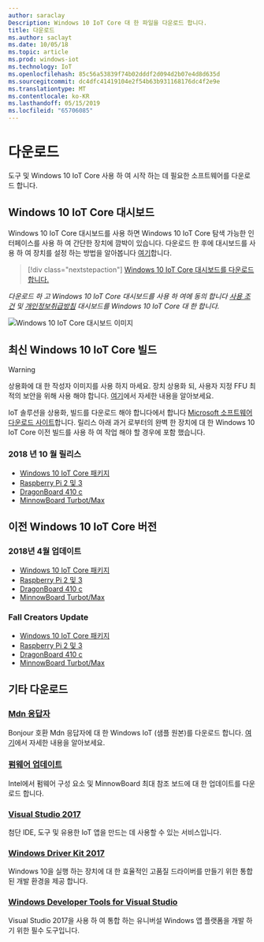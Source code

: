 ```yaml
---
author: saraclay
Description: Windows 10 IoT Core 대 한 파일을 다운로드 합니다.
title: 다운로드
ms.author: saclayt
ms.date: 10/05/18
ms.topic: article
ms.prod: windows-iot
ms.technology: IoT
ms.openlocfilehash: 85c56a53839f74b02dddf2d094d2b07e4d8d635d
ms.sourcegitcommit: dc4dfc41419104e2f54b63b931168176dc4f2e9e
ms.translationtype: MT
ms.contentlocale: ko-KR
ms.lasthandoff: 05/15/2019
ms.locfileid: "65706085"
---
```

# <a name="downloads"></a>다운로드
도구 및 Windows 10 IoT Core 사용 하 여 시작 하는 데 필요한 소프트웨어를 다운로드 합니다.

## <a name="windows-10-iot-core-dashboard"></a>Windows 10 IoT Core 대시보드

Windows 10 IoT Core 대시보드를 사용 하면 Windows 10 IoT Core 탐색 가능한 인터페이스를 사용 하 여 간단한 장치에 깜박이 있습니다. 다운로드 한 후에 대시보드를 사용 하 여 장치를 설정 하는 방법을 알아봅니다 [여기](https://docs.microsoft.com/en-gb/windows/iot-core/tutorials/quickstarter/devicesetup#using-the-iot-dashboard-raspberry-pi-minnowboard-nxp)합니다.

> [!div class="nextstepaction"]
> [Windows 10 IoT Core 대시보드를 다운로드 합니다.](http://go.microsoft.com/fwlink/?LinkID=708576)

_다운로드 하 고 Windows 10 IoT Core 대시보드를 사용 하 여에 동의 합니다 [사용 조건](http://go.microsoft.com/fwlink/?LinkID=703960&clcid=0x4809) 및 [개인정보취급방침](http://go.microsoft.com/fwlink/?LinkId=521839) 대시보드를 Windows 10 IoT Core 대 한 합니다._

![Windows 10 IoT Core 대시보드 이미지](media/IoTDashboard/DASHBOARD-800x450.jpg)

## <a name="latest-windows-10-iot-core-builds"></a>최신 Windows 10 IoT Core 빌드

> [!WARNING]
> 상용화에 대 한 작성자 이미지를 사용 하지 마세요. 장치 상용화 되, 사용자 지정 FFU 최적의 보안을 위해 사용 해야 합니다. [여기](https://docs.microsoft.com/en-us/windows-hardware/manufacture/iot/iot-core-manufacturing-guide)에서 자세한 내용을 알아보세요.

IoT 솔루션을 상용화, 빌드를 다운로드 해야 합니다에서 합니다 [Microsoft 소프트웨어 다운로드 사이트](https://www.microsoft.com/en-us/software-download/windows10IoTCore#!)합니다. 릴리스 아래 과거 로부터의 완벽 한 장치에 대 한 Windows 10 IoT Core 이전 빌드를 사용 하 여 작업 해야 할 경우에 포함 했습니다. 

### <a name="october-2018-release"></a>2018 년 10 월 릴리스

* [Windows 10 IoT Core 패키지](https://www.microsoft.com/en-us/software-download/windows10IoTCore#!)
* [Raspberry Pi 2 및 3](https://go.microsoft.com/fwlink/?LinkId=846058)
* [DragonBoard 410 c](https://go.microsoft.com/fwlink/?LinkId=846059)
* [MinnowBoard Turbot/Max](https://go.microsoft.com/fwlink/?linkid=846057)


## <a name="previous-windows-10-iot-core-releases"></a>이전 Windows 10 IoT Core 버전

### <a name="april-2018-update"></a>2018년 4월 업데이트

* [Windows 10 IoT Core 패키지](https://software-download.microsoft.com/download/pr/17134.1.180410-1804.rs4_release_amd64fre_IOTCORE_PACKAGES.iso)
* [Raspberry Pi 2 및 3](https://software-download.microsoft.com/download/pr/17134.1.180410-1804.rs4_release_amd64fre_IOTCORE_RPi.iso)
* [DragonBoard 410 c](https://software-download.microsoft.com/download/pr/17134.1.180410-1804.rs4_release_amd64fre_IOTCORE_QCDB410C.iso)
* [MinnowBoard Turbot/Max](https://software-download.microsoft.com/download/pr/17134.1.180410-1804.rs4_release_amd64fre_IOTCORE_MBM.iso)


### <a name="fall-creators-update"></a>Fall Creators Update

* [Windows 10 IoT Core 패키지](https://software-download.microsoft.com/download/pr/16299.15.170928-1534.rs3_release_amd64fre_IOTCORE_PACKAGES.iso)
* [Raspberry Pi 2 및 3](http://download.microsoft.com/download/9/6/2/9629C69B-02B8-4A82-A4C8-860D6E880C66/16299.15.170928-1534.rs3_release_amd64fre_IOTCORE_RPi.iso)
* [DragonBoard 410 c](http://download.microsoft.com/download/1/0/C/10CAECC2-3B60-45BF-BF0D-D0BACF4072E5/16299.15.170928-1534.rs3_release_amd64fre_IOTCORE_QCDB410C.iso)
* [MinnowBoard Turbot/Max](http://download.microsoft.com/download/5/F/9/5F917B68-020E-4993-A972-F1A7038510CF/16299.15.170928-1534.rs3_release_amd64fre_IOTCORE_MBM.iso)


## <a name="other-downloads"></a>기타 다운로드

### <a name="mdns-responderhttpsgomicrosoftcomfwlinklinkid2077676"></a>[Mdn 응답자](https://go.microsoft.com/fwlink/?linkid=2077676)
Bonjour 호환 Mdn 응답자에 대 한 Windows IoT (샘플 원본)를 다운로드 합니다. [여기](mDNS.md)에서 자세한 내용을 알아보세요.

### <a name="firmware-updatehttpfirmwareintelcomprojectsminnowboard-max"></a>[펌웨어 업데이트](http://firmware.intel.com/projects/minnowboard-max)
Intel에서 펌웨어 구성 요소 및 MinnowBoard 최대 참조 보드에 대 한 업데이트를 다운로드 합니다.

### <a name="visual-studio-2017httpswwwvisualstudiocomdownloads"></a>[Visual Studio 2017](https://www.visualstudio.com/downloads/)
첨단 IDE, 도구 및 유용한 IoT 앱을 만드는 데 사용할 수 있는 서비스입니다.

### <a name="windows-driver-kit-2017httpsmsdnmicrosoftcomwindowshardwarehh852365aspx"></a>[Windows Driver Kit 2017](https://msdn.microsoft.com/windows/hardware/hh852365.aspx)
Windows 10을 실행 하는 장치에 대 한 효율적인 고품질 드라이버를 만들기 위한 통합된 개발 환경을 제공 합니다.

### <a name="windows-developer-tools-for-visual-studiohttpsdevwindowscomen-usdownloads"></a>[Windows Developer Tools for Visual Studio](https://dev.windows.com/en-us/downloads)
Visual Studio 2017을 사용 하 여 통합 하는 유니버설 Windows 앱 플랫폼을 개발 하기 위한 필수 도구입니다. 
